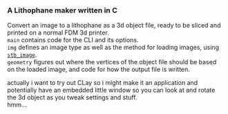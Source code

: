 ### A Lithophane maker written in C
Convert an image to a lithophane as a 3d object file, ready to be sliced and printed on a normal FDM 3d printer.  
`main` contains code for the CLI and its options.  
`img` defines an image type as well as the method for loading images, using [`stb_image`](https://github.com/nothings/stb).  
`geometry` figures out where the vertices of the object file should be based on the loaded image, and code for how the output file is written.  
  
  actually i want to try out CLay so i might make it an application and potentially have an embedded little window so you can look at and rotate the 3d object as you tweak settings and stuff.  
  hmm...